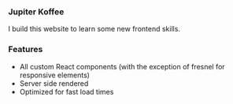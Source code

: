 ### Jupiter Koffee
I build this website to learn some new frontend skills.

### Features
- All custom React components (with the exception of fresnel for responsive elements)
- Server side rendered
- Optimized for fast load times
